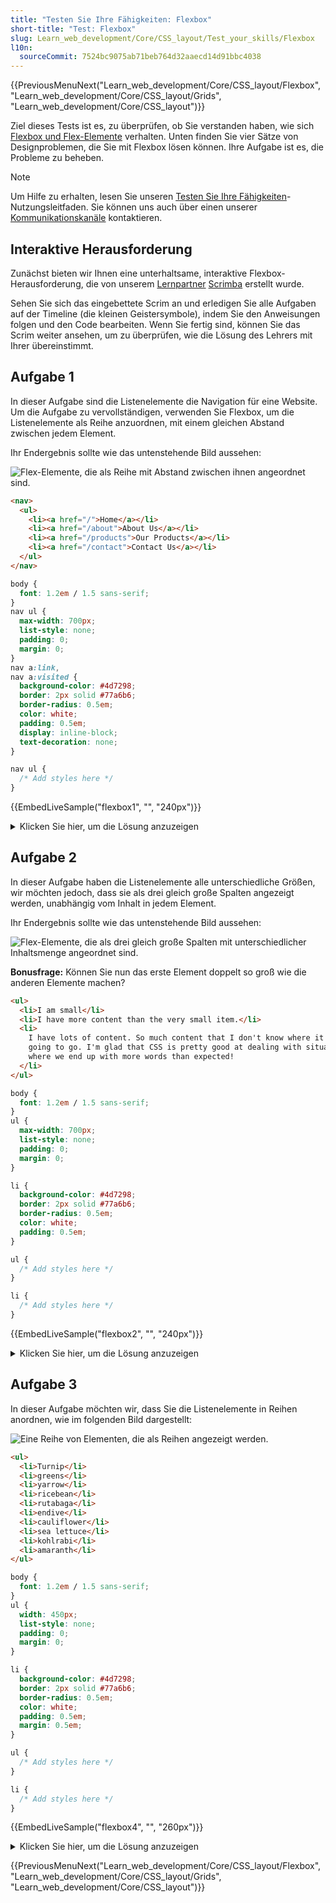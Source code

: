 ```yaml
---
title: "Testen Sie Ihre Fähigkeiten: Flexbox"
short-title: "Test: Flexbox"
slug: Learn_web_development/Core/CSS_layout/Test_your_skills/Flexbox
l10n:
  sourceCommit: 7524bc9075ab71beb764d32aaecd14d91bbc4038
---
```


{{PreviousMenuNext("Learn_web_development/Core/CSS_layout/Flexbox", "Learn_web_development/Core/CSS_layout/Grids", "Learn_web_development/Core/CSS_layout")}}

Ziel dieses Tests ist es, zu überprüfen, ob Sie verstanden haben, wie sich [Flexbox und Flex-Elemente](/de/docs/Learn_web_development/Core/CSS_layout/Flexbox) verhalten. Unten finden Sie vier Sätze von Designproblemen, die Sie mit Flexbox lösen können. Ihre Aufgabe ist es, die Probleme zu beheben.

> [!NOTE]
> Um Hilfe zu erhalten, lesen Sie unseren [Testen Sie Ihre Fähigkeiten](/de/docs/Learn_web_development#test_your_skills)-Nutzungsleitfaden. Sie können uns auch über einen unserer [Kommunikationskanäle](/de/docs/MDN/Community/Communication_channels) kontaktieren.

## Interaktive Herausforderung

Zunächst bieten wir Ihnen eine unterhaltsame, interaktive Flexbox-Herausforderung, die von unserem [Lernpartner](/de/docs/MDN/Writing_guidelines/Learning_content#partner_links_and_embeds) [Scrimba](https://scrimba.com/home) erstellt wurde.

Sehen Sie sich das eingebettete Scrim an und erledigen Sie alle Aufgaben auf der Timeline (die kleinen Geistersymbole), indem Sie den Anweisungen folgen und den Code bearbeiten. Wenn Sie fertig sind, können Sie das Scrim weiter ansehen, um zu überprüfen, wie die Lösung des Lehrers mit Ihrer übereinstimmt.

<mdn-scrim-inline url="https://scrimba.com/frontend-path-c0j/~03a" scrimtitle="Flexbox Alignment Herausforderungen" survey="true"></mdn-scrim-inline>

## Aufgabe 1

In dieser Aufgabe sind die Listenelemente die Navigation für eine Website. Um die Aufgabe zu vervollständigen, verwenden Sie Flexbox, um die Listenelemente als Reihe anzuordnen, mit einem gleichen Abstand zwischen jedem Element.

Ihr Endergebnis sollte wie das untenstehende Bild aussehen:

![Flex-Elemente, die als Reihe mit Abstand zwischen ihnen angeordnet sind.](flex-task1.png)

```html live-sample___flexbox1
<nav>
  <ul>
    <li><a href="/">Home</a></li>
    <li><a href="/about">About Us</a></li>
    <li><a href="/products">Our Products</a></li>
    <li><a href="/contact">Contact Us</a></li>
  </ul>
</nav>
```

```css live-sample___flexbox1
body {
  font: 1.2em / 1.5 sans-serif;
}
nav ul {
  max-width: 700px;
  list-style: none;
  padding: 0;
  margin: 0;
}
nav a:link,
nav a:visited {
  background-color: #4d7298;
  border: 2px solid #77a6b6;
  border-radius: 0.5em;
  color: white;
  padding: 0.5em;
  display: inline-block;
  text-decoration: none;
}

nav ul {
  /* Add styles here */
}
```

{{EmbedLiveSample("flexbox1", "", "240px")}}

<details>
<summary>Klicken Sie hier, um die Lösung anzuzeigen</summary>

Sie können `display: flex` anwenden und den Abstand mit der Eigenschaft `justify-content` steuern:

```css
nav ul {
  display: flex;
  justify-content: space-between;
}
```

</details>

## Aufgabe 2

In dieser Aufgabe haben die Listenelemente alle unterschiedliche Größen, wir möchten jedoch, dass sie als drei gleich große Spalten angezeigt werden, unabhängig vom Inhalt in jedem Element.

Ihr Endergebnis sollte wie das untenstehende Bild aussehen:

![Flex-Elemente, die als drei gleich große Spalten mit unterschiedlicher Inhaltsmenge angeordnet sind.](flex-task2.png)

**Bonusfrage:** Können Sie nun das erste Element doppelt so groß wie die anderen Elemente machen?

```html live-sample___flexbox2
<ul>
  <li>I am small</li>
  <li>I have more content than the very small item.</li>
  <li>
    I have lots of content. So much content that I don't know where it is all
    going to go. I'm glad that CSS is pretty good at dealing with situations
    where we end up with more words than expected!
  </li>
</ul>
```

```css live-sample___flexbox2
body {
  font: 1.2em / 1.5 sans-serif;
}
ul {
  max-width: 700px;
  list-style: none;
  padding: 0;
  margin: 0;
}

li {
  background-color: #4d7298;
  border: 2px solid #77a6b6;
  border-radius: 0.5em;
  color: white;
  padding: 0.5em;
}

ul {
  /* Add styles here */
}

li {
  /* Add styles here */
}
```

{{EmbedLiveSample("flexbox2", "", "240px")}}

<details>
<summary>Klicken Sie hier, um die Lösung anzuzeigen</summary>

Es ist am besten, Verkürzungen zu verwenden, daher ist in diesem Szenario `flex: 1` wahrscheinlich die beste Antwort, und so wäre das optimalste Ergebnis:

```css
ul {
  display: flex;
}

li {
  flex: 1;
}
```

Für die Bonusfrage fügen Sie einen Selektor hinzu, der das erste Element anvisiert und `flex: 2;` (oder `flex: 2 0 0;` oder `flex-grow: 2`) festlegt:

```css
li:first-child {
  flex: 2;
}
```

</details>

## Aufgabe 3

In dieser Aufgabe möchten wir, dass Sie die Listenelemente in Reihen anordnen, wie im folgenden Bild dargestellt:

![Eine Reihe von Elementen, die als Reihen angezeigt werden.](flex-task4.png)

```html live-sample___flexbox4
<ul>
  <li>Turnip</li>
  <li>greens</li>
  <li>yarrow</li>
  <li>ricebean</li>
  <li>rutabaga</li>
  <li>endive</li>
  <li>cauliflower</li>
  <li>sea lettuce</li>
  <li>kohlrabi</li>
  <li>amaranth</li>
</ul>
```

```css live-sample___flexbox4
body {
  font: 1.2em / 1.5 sans-serif;
}
ul {
  width: 450px;
  list-style: none;
  padding: 0;
  margin: 0;
}

li {
  background-color: #4d7298;
  border: 2px solid #77a6b6;
  border-radius: 0.5em;
  color: white;
  padding: 0.5em;
  margin: 0.5em;
}

ul {
  /* Add styles here */
}

li {
  /* Add styles here */
}
```

{{EmbedLiveSample("flexbox4", "", "260px")}}

<details>
<summary>Klicken Sie hier, um die Lösung anzuzeigen</summary>

Diese Aufgabe erfordert das Verständnis der `flex-wrap`-Eigenschaft, um Flexzeilen zu umbrechen. Zusätzlich müssen Sie, um sicherzustellen, dass es wie das Beispiel aussieht, `flex: auto` auf das Kind (oder `flex: 1 1 auto;`) setzen.

```css
ul {
  display: flex;
  flex-wrap: wrap;
}

li {
  flex: auto;
}
```

</details>

{{PreviousMenuNext("Learn_web_development/Core/CSS_layout/Flexbox", "Learn_web_development/Core/CSS_layout/Grids", "Learn_web_development/Core/CSS_layout")}}
